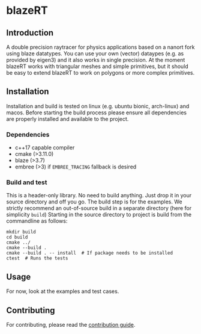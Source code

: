 # blazeRT
## Introduction
A double precision raytracer for physics applications based on a nanort fork using blaze datatypes.
You can use your own (vector) dataypes (e.g. as provided by eigen3) and it also works in single precision.
At the moment blazeRT works with triangular meshes and simple primitives, but it should be easy to extend blazeRT to  work on polygons or more complex primitives.

## Installation
Installation and build is tested on linux (e.g. ubuntu bionic, arch-linux) and macos.
Before starting the build process please ensure all dependencies are properly installed and available to the project.

### Dependencies
 * c++17 capable compiler
 * cmake (>3.11.0)
 * blaze (>3.7)
 * embree (>3) if ```EMBREE_TRACING``` fallback is desired

### Build and test
This is a header-only library. No need to build anything. Just drop it in your source directory and off you go.
The build step is for the examples.
We strictly recommend an out-of-source build in a separate directory (here for simplicity ```build```) 
Starting in the source directory to project is build from the commandline as follows:
```shell script
mkdir build
cd build 
cmake ../
cmake --build .
cmake --build . -- install  # If package needs to be installed 
ctest  # Runs the tests
```
## Usage
For now, look at the examples and test cases.

## Contributing
For contributing, please read the [contribution guide][contribution].
                                                     
[contribution]: CONTRIBUTING.md
